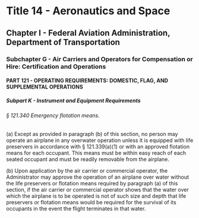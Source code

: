 
# Title 14 - Aeronautics and Space
## Chapter I - Federal Aviation Administration, Department of Transportation
### Subchapter G - Air Carriers and Operators for Compensation or Hire: Certification and Operations
#### PART 121 - OPERATING REQUIREMENTS: DOMESTIC, FLAG, AND SUPPLEMENTAL OPERATIONS
##### Subpart K - Instrument and Equipment Requirements
###### § 121.340 Emergency flotation means.

(a) Except as provided in paragraph (b) of this section, no person may operate an airplane in any overwater operation unless it is equipped with life preservers in accordance with § 121.339(a)(1) or with an approved flotation means for each occupant. This means must be within easy reach of each seated occupant and must be readily removable from the airplane.

(b) Upon application by the air carrier or commercial operator, the Administrator may approve the operation of an airplane over water without the life preservers or flotation means required by paragraph (a) of this section, if the air carrier or commercial operator shows that the water over which the airplane is to be operated is not of such size and depth that life preservers or flotation means would be required for the survival of its occupants in the event the flight terminates in that water.
